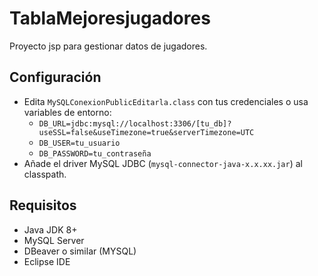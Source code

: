 # TablaMejoresjugadores

Proyecto jsp para gestionar datos de jugadores.

## Configuración
- Edita `MySQLConexionPublicEditarla.class` con tus credenciales o usa variables de entorno:
  - `DB_URL=jdbc:mysql://localhost:3306/[tu_db]?useSSL=false&useTimezone=true&serverTimezone=UTC`
  - `DB_USER=tu_usuario`
  - `DB_PASSWORD=tu_contraseña`
- Añade el driver MySQL JDBC (`mysql-connector-java-x.x.xx.jar`) al classpath.

## Requisitos
- Java JDK 8+
- MySQL Server
- DBeaver o similar (MYSQL)
- Eclipse IDE
